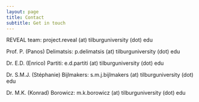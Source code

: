 ```yaml
---
layout: page
title: Contact
subtitle: Get in touch
---
```

REVEAL team: project.reveal (at) tilburguniversity (dot) edu

Prof. P. (Panos) Delimatsis: p.delimatsis (at) tilburguniversity (dot) edu

Dr. E.D. (Enrico) Partiti: e.d.partiti (at) tilburguniversity (dot) edu

Dr. S.M.J. (Stéphanie) Bijlmakers: s.m.j.bijlmakers (at) tilburguniversity (dot) edu

Dr. M.K. (Konrad) Borowicz: m.k.borowicz (at) tilburguniversity (dot) edu
